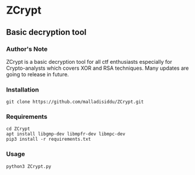 # ZCrypt
## Basic decryption tool

### Author's Note
ZCrypt is a basic decryption tool for all ctf enthusiasts especially for Crypto-analysts which covers XOR and RSA techniques. Many updates are going to release in future.

### Installation
```
git clone https://github.com/malladisiddu/ZCrypt.git
```
### Requirements
```
cd ZCrypt
apt install libgmp-dev libmpfr-dev libmpc-dev
pip3 install -r requirements.txt 
```
### Usage
```
python3 ZCrypt.py
``` 
